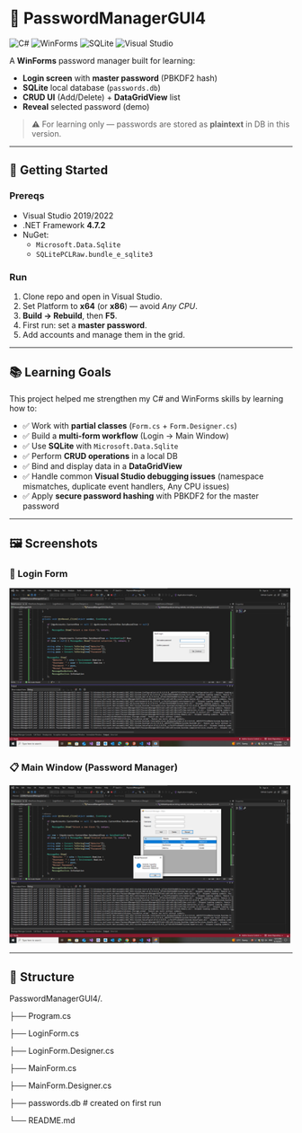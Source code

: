 # 🔐 PasswordManagerGUI4

![C#](https://img.shields.io/badge/C%23-239120?logo=c-sharp&logoColor=white)
![WinForms](https://img.shields.io/badge/WinForms-512BD4?logo=windows&logoColor=white)
![SQLite](https://img.shields.io/badge/SQLite-003B57?logo=sqlite&logoColor=white)
![Visual Studio](https://img.shields.io/badge/Visual%20Studio-5C2D91?logo=visualstudio&logoColor=white)

A **WinForms** password manager built for learning:
- **Login screen** with **master password** (PBKDF2 hash)
- **SQLite** local database (`passwords.db`)
- **CRUD UI** (Add/Delete) + **DataGridView** list
- **Reveal** selected password (demo)

> ⚠️ For learning only — passwords are stored as **plaintext** in DB in this version.

---

## 🚀 Getting Started

### Prereqs
- Visual Studio 2019/2022
- .NET Framework **4.7.2**
- NuGet:
  - `Microsoft.Data.Sqlite`
  - `SQLitePCLRaw.bundle_e_sqlite3`

### Run
1. Clone repo and open in Visual Studio.
2. Set Platform to **x64** (or **x86**) — avoid *Any CPU*.
3. **Build → Rebuild**, then **F5**.
4. First run: set a **master password**.  
5. Add accounts and manage them in the grid.

---

## 📚 Learning Goals

This project helped me strengthen my C# and WinForms skills by learning how to:

- ✅ Work with **partial classes** (`Form.cs` + `Form.Designer.cs`)  
- ✅ Build a **multi-form workflow** (Login → Main Window)  
- ✅ Use **SQLite** with `Microsoft.Data.Sqlite`  
- ✅ Perform **CRUD operations** in a local DB  
- ✅ Bind and display data in a **DataGridView**  
- ✅ Handle common **Visual Studio debugging issues** (namespace mismatches, duplicate event handlers, Any CPU issues)  
- ✅ Apply **secure password hashing** with PBKDF2 for the master password  

---

## 🖼 Screenshots

### 🔑 Login Form
<img src="./pass.png" alt="Login Form" width="500"/>

### 📋 Main Window (Password Manager)
<img src="./pass1.png" alt="Main Form" width="500"/>

---

## 📂 Structure

PasswordManagerGUI4/.

├── Program.cs

├── LoginForm.cs

├── LoginForm.Designer.cs

├── MainForm.cs

├── MainForm.Designer.cs

├── passwords.db # created on first run

└── README.md

